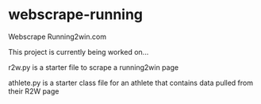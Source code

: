 # webscrape-running
Webscrape Running2win.com

This project is currently being worked on...

r2w.py is a starter file to scrape a running2win page

athlete.py is a starter class file for an athlete that contains data pulled from their R2W page
